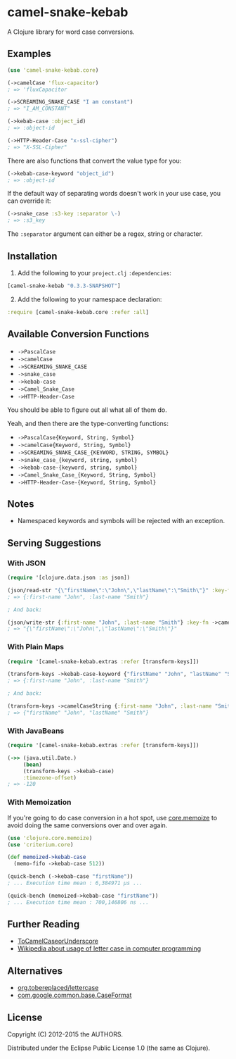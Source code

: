 # camel-snake-kebab

A Clojure library for word case conversions.

## Examples

```clojure
(use 'camel-snake-kebab.core)

(->camelCase 'flux-capacitor)
; => 'fluxCapacitor

(->SCREAMING_SNAKE_CASE "I am constant")
; => "I_AM_CONSTANT"

(->kebab-case :object_id)
; => :object-id

(->HTTP-Header-Case "x-ssl-cipher")
; => "X-SSL-Cipher"
```

There are also functions that convert the value type for you:

```clojure
(->kebab-case-keyword "object_id")
; => :object-id
```

If the default way of separating words doesn't work in your use case, you can override it:

```clojure
(->snake_case :s3-key :separator \-)
; => :s3_key
```

The `:separator` argument can either be a regex, string or character.

## Installation

1. Add the following to your `project.clj` `:dependencies`:

  ```clojure
  [camel-snake-kebab "0.3.3-SNAPSHOT"]
  ```

2. Add the following to your namespace declaration:

  ```clojure
  :require [camel-snake-kebab.core :refer :all]
  ```

## Available Conversion Functions

* `->PascalCase`
* `->camelCase`
* `->SCREAMING_SNAKE_CASE`
* `->snake_case`
* `->kebab-case`
* `->Camel_Snake_Case`
* `->HTTP-Header-Case`

You should be able to figure out all what all of them do.

Yeah, and then there are the type-converting functions:

* `->PascalCase{Keyword, String, Symbol}`
* `->camelCase{Keyword, String, Symbol}`
* `->SCREAMING_SNAKE_CASE_{KEYWORD, STRING, SYMBOL}`
* `->snake_case_{keyword, string, symbol}`
* `->kebab-case-{keyword, string, symbol}`
* `->Camel_Snake_Case_{Keyword, String, Symbol}`
* `->HTTP-Header-Case-{Keyword, String, Symbol}`

## Notes

* Namespaced keywords and symbols will be rejected with an exception.

## Serving Suggestions

### With JSON

```clojure
(require '[clojure.data.json :as json])

(json/read-str "{\"firstName\":\"John\",\"lastName\":\"Smith\"}" :key-fn ->kebab-case-keyword)
; => {:first-name "John", :last-name "Smith"}

; And back:

(json/write-str {:first-name "John", :last-name "Smith"} :key-fn ->camelCaseString)
; => "{\"firstName\":\"John\",\"lastName\":\"Smith\"}"
```

### With Plain Maps

```clojure
(require '[camel-snake-kebab.extras :refer [transform-keys]])

(transform-keys ->kebab-case-keyword {"firstName" "John", "lastName" "Smith"})
; => {:first-name "John", :last-name "Smith"}

; And back:

(transform-keys ->camelCaseString {:first-name "John", :last-name "Smith"})
; => {"firstName" "John", "lastName" "Smith"}
```

### With JavaBeans

```clojure
(require '[camel-snake-kebab.extras :refer [transform-keys]])

(->> (java.util.Date.)
     (bean)
     (transform-keys ->kebab-case)
     :timezone-offset)
; => -120
```

### With Memoization

If you're going to do case conversion in a hot spot, use [core.memoize](https://github.com/clojure/core.memoize) to avoid doing the same conversions over and over again.

```clojure
(use 'clojure.core.memoize)
(use 'criterium.core)

(def memoized->kebab-case
  (memo-fifo ->kebab-case 512))

(quick-bench (->kebab-case "firstName"))
; ... Execution time mean : 6,384971 µs ...

(quick-bench (memoized->kebab-case "firstName"))
; ... Execution time mean : 700,146806 ns ...
```

## Further Reading

* [ToCamelCaseorUnderscore](http://citeseerx.ist.psu.edu/viewdoc/summary?doi=10.1.1.158.9499)
* [Wikipedia about usage of letter case in computer programming](http://en.wikipedia.org/wiki/Letter_case#Computers)

## Alternatives

* [org.tobereplaced/lettercase](https://github.com/ToBeReplaced/lettercase)
* [com.google.common.base.CaseFormat](http://docs.guava-libraries.googlecode.com/git-history/release/javadoc/com/google/common/base/CaseFormat.html)

## License

Copyright (C) 2012-2015 the AUTHORS.

Distributed under the Eclipse Public License 1.0 (the same as Clojure).
